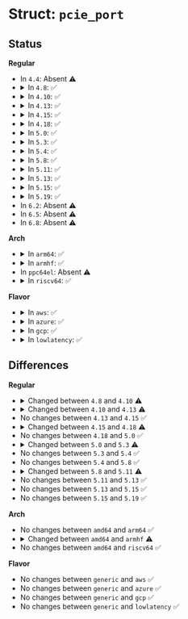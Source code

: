 # Struct: <code>pcie_port</code>

## Status
<b>Regular</b>
<ul>
<li>
In <code>4.4</code>: Absent ⚠️
</li>
<li>
<details>
<summary>In <code>4.8</code>: ✅</summary>

```c
struct pcie_port {
    struct device *dev;
    u8 root_bus_nr;
    void *dbi_base;
    u64 cfg0_base;
    void *va_cfg0_base;
    u32 cfg0_size;
    u64 cfg1_base;
    void *va_cfg1_base;
    u32 cfg1_size;
    resource_size_t io_base;
    phys_addr_t io_bus_addr;
    u32 io_size;
    u64 mem_base;
    phys_addr_t mem_bus_addr;
    u32 mem_size;
    struct resource *cfg;
    struct resource *io;
    struct resource *mem;
    struct resource *busn;
    int irq;
    u32 lanes;
    struct pcie_host_ops *ops;
    int msi_irq;
    struct irq_domain *irq_domain;
    long unsigned int msi_data;
    long unsigned int msi_irq_in_use[1];
};
```
</details>
</li>
<li>
<details>
<summary>In <code>4.10</code>: ✅</summary>

```c
struct pcie_port {
    struct device *dev;
    u8 root_bus_nr;
    void *dbi_base;
    u64 cfg0_base;
    void *va_cfg0_base;
    u32 cfg0_size;
    u64 cfg1_base;
    void *va_cfg1_base;
    u32 cfg1_size;
    resource_size_t io_base;
    phys_addr_t io_bus_addr;
    u32 io_size;
    u64 mem_base;
    phys_addr_t mem_bus_addr;
    u32 mem_size;
    struct resource *cfg;
    struct resource *io;
    struct resource *mem;
    struct resource *busn;
    int irq;
    u32 lanes;
    u32 num_viewport;
    struct pcie_host_ops *ops;
    int msi_irq;
    struct irq_domain *irq_domain;
    long unsigned int msi_data;
    u8 iatu_unroll_enabled;
    long unsigned int msi_irq_in_use[1];
};
```
</details>
</li>
<li>
<details>
<summary>In <code>4.13</code>: ✅</summary>

```c
struct pcie_port {
    u8 root_bus_nr;
    u64 cfg0_base;
    void *va_cfg0_base;
    u32 cfg0_size;
    u64 cfg1_base;
    void *va_cfg1_base;
    u32 cfg1_size;
    resource_size_t io_base;
    phys_addr_t io_bus_addr;
    u32 io_size;
    u64 mem_base;
    phys_addr_t mem_bus_addr;
    u32 mem_size;
    struct resource *cfg;
    struct resource *io;
    struct resource *mem;
    struct resource *busn;
    int irq;
    const struct dw_pcie_host_ops *ops;
    int msi_irq;
    struct irq_domain *irq_domain;
    long unsigned int msi_data;
    long unsigned int msi_irq_in_use[1];
};
```
</details>
</li>
<li>
<details>
<summary>In <code>4.15</code>: ✅</summary>

```c
struct pcie_port {
    u8 root_bus_nr;
    u64 cfg0_base;
    void *va_cfg0_base;
    u32 cfg0_size;
    u64 cfg1_base;
    void *va_cfg1_base;
    u32 cfg1_size;
    resource_size_t io_base;
    phys_addr_t io_bus_addr;
    u32 io_size;
    u64 mem_base;
    phys_addr_t mem_bus_addr;
    u32 mem_size;
    struct resource *cfg;
    struct resource *io;
    struct resource *mem;
    struct resource *busn;
    int irq;
    const struct dw_pcie_host_ops *ops;
    int msi_irq;
    struct irq_domain *irq_domain;
    long unsigned int msi_data;
    long unsigned int msi_irq_in_use[1];
};
```
</details>
</li>
<li>
<details>
<summary>In <code>4.18</code>: ✅</summary>

```c
struct pcie_port {
    u8 root_bus_nr;
    u64 cfg0_base;
    void *va_cfg0_base;
    u32 cfg0_size;
    u64 cfg1_base;
    void *va_cfg1_base;
    u32 cfg1_size;
    resource_size_t io_base;
    phys_addr_t io_bus_addr;
    u32 io_size;
    u64 mem_base;
    phys_addr_t mem_bus_addr;
    u32 mem_size;
    struct resource *cfg;
    struct resource *io;
    struct resource *mem;
    struct resource *busn;
    int irq;
    const struct dw_pcie_host_ops *ops;
    int msi_irq;
    struct irq_domain *irq_domain;
    struct irq_domain *msi_domain;
    dma_addr_t msi_data;
    u32 num_vectors;
    u32 irq_status[8];
    raw_spinlock_t lock;
    long unsigned int msi_irq_in_use[4];
};
```
</details>
</li>
<li>
<details>
<summary>In <code>5.0</code>: ✅</summary>

```c
struct pcie_port {
    u8 root_bus_nr;
    u64 cfg0_base;
    void *va_cfg0_base;
    u32 cfg0_size;
    u64 cfg1_base;
    void *va_cfg1_base;
    u32 cfg1_size;
    resource_size_t io_base;
    phys_addr_t io_bus_addr;
    u32 io_size;
    u64 mem_base;
    phys_addr_t mem_bus_addr;
    u32 mem_size;
    struct resource *cfg;
    struct resource *io;
    struct resource *mem;
    struct resource *busn;
    int irq;
    const struct dw_pcie_host_ops *ops;
    int msi_irq;
    struct irq_domain *irq_domain;
    struct irq_domain *msi_domain;
    dma_addr_t msi_data;
    u32 num_vectors;
    u32 irq_status[8];
    raw_spinlock_t lock;
    long unsigned int msi_irq_in_use[4];
};
```
</details>
</li>
<li>
<details>
<summary>In <code>5.3</code>: ✅</summary>

```c
struct pcie_port {
    u8 root_bus_nr;
    u64 cfg0_base;
    void *va_cfg0_base;
    u32 cfg0_size;
    u64 cfg1_base;
    void *va_cfg1_base;
    u32 cfg1_size;
    resource_size_t io_base;
    phys_addr_t io_bus_addr;
    u32 io_size;
    u64 mem_base;
    phys_addr_t mem_bus_addr;
    u32 mem_size;
    struct resource *cfg;
    struct resource *io;
    struct resource *mem;
    struct resource *busn;
    int irq;
    const struct dw_pcie_host_ops *ops;
    int msi_irq;
    struct irq_domain *irq_domain;
    struct irq_domain *msi_domain;
    dma_addr_t msi_data;
    struct page *msi_page;
    struct irq_chip *msi_irq_chip;
    u32 num_vectors;
    u32 irq_mask[8];
    struct pci_bus *root_bus;
    raw_spinlock_t lock;
    long unsigned int msi_irq_in_use[4];
};
```
</details>
</li>
<li>
<details>
<summary>In <code>5.4</code>: ✅</summary>

```c
struct pcie_port {
    u8 root_bus_nr;
    u64 cfg0_base;
    void *va_cfg0_base;
    u32 cfg0_size;
    u64 cfg1_base;
    void *va_cfg1_base;
    u32 cfg1_size;
    resource_size_t io_base;
    phys_addr_t io_bus_addr;
    u32 io_size;
    u64 mem_base;
    phys_addr_t mem_bus_addr;
    u32 mem_size;
    struct resource *cfg;
    struct resource *io;
    struct resource *mem;
    struct resource *busn;
    int irq;
    const struct dw_pcie_host_ops *ops;
    int msi_irq;
    struct irq_domain *irq_domain;
    struct irq_domain *msi_domain;
    dma_addr_t msi_data;
    struct page *msi_page;
    struct irq_chip *msi_irq_chip;
    u32 num_vectors;
    u32 irq_mask[8];
    struct pci_bus *root_bus;
    raw_spinlock_t lock;
    long unsigned int msi_irq_in_use[4];
};
```
</details>
</li>
<li>
<details>
<summary>In <code>5.8</code>: ✅</summary>

```c
struct pcie_port {
    u8 root_bus_nr;
    u64 cfg0_base;
    void *va_cfg0_base;
    u32 cfg0_size;
    u64 cfg1_base;
    void *va_cfg1_base;
    u32 cfg1_size;
    resource_size_t io_base;
    phys_addr_t io_bus_addr;
    u32 io_size;
    u64 mem_base;
    phys_addr_t mem_bus_addr;
    u32 mem_size;
    struct resource *cfg;
    struct resource *io;
    struct resource *mem;
    struct resource *busn;
    int irq;
    const struct dw_pcie_host_ops *ops;
    int msi_irq;
    struct irq_domain *irq_domain;
    struct irq_domain *msi_domain;
    dma_addr_t msi_data;
    struct page *msi_page;
    struct irq_chip *msi_irq_chip;
    u32 num_vectors;
    u32 irq_mask[8];
    struct pci_bus *root_bus;
    raw_spinlock_t lock;
    long unsigned int msi_irq_in_use[4];
};
```
</details>
</li>
<li>
<details>
<summary>In <code>5.11</code>: ✅</summary>

```c
struct pcie_port {
    bool has_msi_ctrl;
    u64 cfg0_base;
    void *va_cfg0_base;
    u32 cfg0_size;
    resource_size_t io_base;
    phys_addr_t io_bus_addr;
    u32 io_size;
    int irq;
    const struct dw_pcie_host_ops *ops;
    int msi_irq;
    struct irq_domain *irq_domain;
    struct irq_domain *msi_domain;
    u16 msi_msg;
    dma_addr_t msi_data;
    struct irq_chip *msi_irq_chip;
    u32 num_vectors;
    u32 irq_mask[8];
    struct pci_host_bridge *bridge;
    raw_spinlock_t lock;
    long unsigned int msi_irq_in_use[4];
};
```
</details>
</li>
<li>
<details>
<summary>In <code>5.13</code>: ✅</summary>

```c
struct pcie_port {
    bool has_msi_ctrl;
    u64 cfg0_base;
    void *va_cfg0_base;
    u32 cfg0_size;
    resource_size_t io_base;
    phys_addr_t io_bus_addr;
    u32 io_size;
    int irq;
    const struct dw_pcie_host_ops *ops;
    int msi_irq;
    struct irq_domain *irq_domain;
    struct irq_domain *msi_domain;
    u16 msi_msg;
    dma_addr_t msi_data;
    struct irq_chip *msi_irq_chip;
    u32 num_vectors;
    u32 irq_mask[8];
    struct pci_host_bridge *bridge;
    raw_spinlock_t lock;
    long unsigned int msi_irq_in_use[4];
};
```
</details>
</li>
<li>
<details>
<summary>In <code>5.15</code>: ✅</summary>

```c
struct pcie_port {
    bool has_msi_ctrl;
    u64 cfg0_base;
    void *va_cfg0_base;
    u32 cfg0_size;
    resource_size_t io_base;
    phys_addr_t io_bus_addr;
    u32 io_size;
    int irq;
    const struct dw_pcie_host_ops *ops;
    int msi_irq;
    struct irq_domain *irq_domain;
    struct irq_domain *msi_domain;
    u16 msi_msg;
    dma_addr_t msi_data;
    struct irq_chip *msi_irq_chip;
    u32 num_vectors;
    u32 irq_mask[8];
    struct pci_host_bridge *bridge;
    raw_spinlock_t lock;
    long unsigned int msi_irq_in_use[4];
};
```
</details>
</li>
<li>
<details>
<summary>In <code>5.19</code>: ✅</summary>

```c
struct pcie_port {
    bool has_msi_ctrl;
    u64 cfg0_base;
    void *va_cfg0_base;
    u32 cfg0_size;
    resource_size_t io_base;
    phys_addr_t io_bus_addr;
    u32 io_size;
    int irq;
    const struct dw_pcie_host_ops *ops;
    int msi_irq;
    struct irq_domain *irq_domain;
    struct irq_domain *msi_domain;
    u16 msi_msg;
    dma_addr_t msi_data;
    struct irq_chip *msi_irq_chip;
    u32 num_vectors;
    u32 irq_mask[8];
    struct pci_host_bridge *bridge;
    raw_spinlock_t lock;
    long unsigned int msi_irq_in_use[4];
};
```
</details>
</li>
<li>
In <code>6.2</code>: Absent ⚠️
</li>
<li>
In <code>6.5</code>: Absent ⚠️
</li>
<li>
In <code>6.8</code>: Absent ⚠️
</li>
</ul>
<b>Arch</b>
<ul>
<li>
<details>
<summary>In <code>arm64</code>: ✅</summary>

```c
struct pcie_port {
    u8 root_bus_nr;
    u64 cfg0_base;
    void *va_cfg0_base;
    u32 cfg0_size;
    u64 cfg1_base;
    void *va_cfg1_base;
    u32 cfg1_size;
    resource_size_t io_base;
    phys_addr_t io_bus_addr;
    u32 io_size;
    u64 mem_base;
    phys_addr_t mem_bus_addr;
    u32 mem_size;
    struct resource *cfg;
    struct resource *io;
    struct resource *mem;
    struct resource *busn;
    int irq;
    const struct dw_pcie_host_ops *ops;
    int msi_irq;
    struct irq_domain *irq_domain;
    struct irq_domain *msi_domain;
    dma_addr_t msi_data;
    struct page *msi_page;
    struct irq_chip *msi_irq_chip;
    u32 num_vectors;
    u32 irq_mask[8];
    struct pci_bus *root_bus;
    raw_spinlock_t lock;
    long unsigned int msi_irq_in_use[4];
};
```
</details>
</li>
<li>
<details>
<summary>In <code>armhf</code>: ✅</summary>

```c
struct pcie_port {
    u8 root_bus_nr;
    u64 cfg0_base;
    void *va_cfg0_base;
    u32 cfg0_size;
    u64 cfg1_base;
    void *va_cfg1_base;
    u32 cfg1_size;
    resource_size_t io_base;
    phys_addr_t io_bus_addr;
    u32 io_size;
    u64 mem_base;
    phys_addr_t mem_bus_addr;
    u32 mem_size;
    struct resource *cfg;
    struct resource *io;
    struct resource *mem;
    struct resource *busn;
    int irq;
    const struct dw_pcie_host_ops *ops;
    int msi_irq;
    struct irq_domain *irq_domain;
    struct irq_domain *msi_domain;
    dma_addr_t msi_data;
    struct page *msi_page;
    struct irq_chip *msi_irq_chip;
    u32 num_vectors;
    u32 irq_mask[8];
    struct pci_bus *root_bus;
    raw_spinlock_t lock;
    long unsigned int msi_irq_in_use[8];
};
```
</details>
</li>
<li>
In <code>ppc64el</code>: Absent ⚠️
</li>
<li>
<details>
<summary>In <code>riscv64</code>: ✅</summary>

```c
struct pcie_port {
    u8 root_bus_nr;
    u64 cfg0_base;
    void *va_cfg0_base;
    u32 cfg0_size;
    u64 cfg1_base;
    void *va_cfg1_base;
    u32 cfg1_size;
    resource_size_t io_base;
    phys_addr_t io_bus_addr;
    u32 io_size;
    u64 mem_base;
    phys_addr_t mem_bus_addr;
    u32 mem_size;
    struct resource *cfg;
    struct resource *io;
    struct resource *mem;
    struct resource *busn;
    int irq;
    const struct dw_pcie_host_ops *ops;
    int msi_irq;
    struct irq_domain *irq_domain;
    struct irq_domain *msi_domain;
    dma_addr_t msi_data;
    struct page *msi_page;
    struct irq_chip *msi_irq_chip;
    u32 num_vectors;
    u32 irq_mask[8];
    struct pci_bus *root_bus;
    raw_spinlock_t lock;
    long unsigned int msi_irq_in_use[4];
};
```
</details>
</li>
</ul>
<b>Flavor</b>
<ul>
<li>
<details>
<summary>In <code>aws</code>: ✅</summary>

```c
struct pcie_port {
    u8 root_bus_nr;
    u64 cfg0_base;
    void *va_cfg0_base;
    u32 cfg0_size;
    u64 cfg1_base;
    void *va_cfg1_base;
    u32 cfg1_size;
    resource_size_t io_base;
    phys_addr_t io_bus_addr;
    u32 io_size;
    u64 mem_base;
    phys_addr_t mem_bus_addr;
    u32 mem_size;
    struct resource *cfg;
    struct resource *io;
    struct resource *mem;
    struct resource *busn;
    int irq;
    const struct dw_pcie_host_ops *ops;
    int msi_irq;
    struct irq_domain *irq_domain;
    struct irq_domain *msi_domain;
    dma_addr_t msi_data;
    struct page *msi_page;
    struct irq_chip *msi_irq_chip;
    u32 num_vectors;
    u32 irq_mask[8];
    struct pci_bus *root_bus;
    raw_spinlock_t lock;
    long unsigned int msi_irq_in_use[4];
};
```
</details>
</li>
<li>
<details>
<summary>In <code>azure</code>: ✅</summary>

```c
struct pcie_port {
    u8 root_bus_nr;
    u64 cfg0_base;
    void *va_cfg0_base;
    u32 cfg0_size;
    u64 cfg1_base;
    void *va_cfg1_base;
    u32 cfg1_size;
    resource_size_t io_base;
    phys_addr_t io_bus_addr;
    u32 io_size;
    u64 mem_base;
    phys_addr_t mem_bus_addr;
    u32 mem_size;
    struct resource *cfg;
    struct resource *io;
    struct resource *mem;
    struct resource *busn;
    int irq;
    const struct dw_pcie_host_ops *ops;
    int msi_irq;
    struct irq_domain *irq_domain;
    struct irq_domain *msi_domain;
    dma_addr_t msi_data;
    struct page *msi_page;
    struct irq_chip *msi_irq_chip;
    u32 num_vectors;
    u32 irq_mask[8];
    struct pci_bus *root_bus;
    raw_spinlock_t lock;
    long unsigned int msi_irq_in_use[4];
};
```
</details>
</li>
<li>
<details>
<summary>In <code>gcp</code>: ✅</summary>

```c
struct pcie_port {
    u8 root_bus_nr;
    u64 cfg0_base;
    void *va_cfg0_base;
    u32 cfg0_size;
    u64 cfg1_base;
    void *va_cfg1_base;
    u32 cfg1_size;
    resource_size_t io_base;
    phys_addr_t io_bus_addr;
    u32 io_size;
    u64 mem_base;
    phys_addr_t mem_bus_addr;
    u32 mem_size;
    struct resource *cfg;
    struct resource *io;
    struct resource *mem;
    struct resource *busn;
    int irq;
    const struct dw_pcie_host_ops *ops;
    int msi_irq;
    struct irq_domain *irq_domain;
    struct irq_domain *msi_domain;
    dma_addr_t msi_data;
    struct page *msi_page;
    struct irq_chip *msi_irq_chip;
    u32 num_vectors;
    u32 irq_mask[8];
    struct pci_bus *root_bus;
    raw_spinlock_t lock;
    long unsigned int msi_irq_in_use[4];
};
```
</details>
</li>
<li>
<details>
<summary>In <code>lowlatency</code>: ✅</summary>

```c
struct pcie_port {
    u8 root_bus_nr;
    u64 cfg0_base;
    void *va_cfg0_base;
    u32 cfg0_size;
    u64 cfg1_base;
    void *va_cfg1_base;
    u32 cfg1_size;
    resource_size_t io_base;
    phys_addr_t io_bus_addr;
    u32 io_size;
    u64 mem_base;
    phys_addr_t mem_bus_addr;
    u32 mem_size;
    struct resource *cfg;
    struct resource *io;
    struct resource *mem;
    struct resource *busn;
    int irq;
    const struct dw_pcie_host_ops *ops;
    int msi_irq;
    struct irq_domain *irq_domain;
    struct irq_domain *msi_domain;
    dma_addr_t msi_data;
    struct page *msi_page;
    struct irq_chip *msi_irq_chip;
    u32 num_vectors;
    u32 irq_mask[8];
    struct pci_bus *root_bus;
    raw_spinlock_t lock;
    long unsigned int msi_irq_in_use[4];
};
```
</details>
</li>
</ul>

## Differences
<b>Regular</b>
<ul>
<li>
<details>
<summary>Changed between <code>4.8</code> and <code>4.10</code> ⚠️</summary>
<ul>
<li>
<b>Field added. </b>
<code>u32 num_viewport</code>
</li>
<li>
<b>Field added. </b>
<code>u8 iatu_unroll_enabled</code>
</li>
</ul>
</details>
</li>
<li>
<details>
<summary>Changed between <code>4.10</code> and <code>4.13</code> ⚠️</summary>
<ul>
<li>
<b>Field removed. </b>
<code>struct device *dev</code>
</li>
<li>
<b>Field removed. </b>
<code>void *dbi_base</code>
</li>
<li>
<b>Field removed. </b>
<code>u32 lanes</code>
</li>
<li>
<b>Field removed. </b>
<code>u32 num_viewport</code>
</li>
<li>
<b>Field removed. </b>
<code>u8 iatu_unroll_enabled</code>
</li>
<li>
<b>Field type changed. </b>
<code>struct pcie_host_ops *ops</code> ➡️ <code>const struct dw_pcie_host_ops *ops</code>
</li>
</ul>
</details>
</li>
<li>
No changes between <code>4.13</code> and <code>4.15</code> ✅
</li>
<li>
<details>
<summary>Changed between <code>4.15</code> and <code>4.18</code> ⚠️</summary>
<ul>
<li>
<b>Field added. </b>
<code>struct irq_domain *msi_domain</code>
</li>
<li>
<b>Field added. </b>
<code>u32 num_vectors</code>
</li>
<li>
<b>Field added. </b>
<code>u32 irq_status[8]</code>
</li>
<li>
<b>Field added. </b>
<code>raw_spinlock_t lock</code>
</li>
<li>
<b>Field type changed. </b>
<code>long unsigned int msi_data</code> ➡️ <code>dma_addr_t msi_data</code>
</li>
<li>
<b>Field type changed. </b>
<code>long unsigned int msi_irq_in_use[1]</code> ➡️ <code>long unsigned int msi_irq_in_use[4]</code>
</li>
</ul>
</details>
</li>
<li>
No changes between <code>4.18</code> and <code>5.0</code> ✅
</li>
<li>
<details>
<summary>Changed between <code>5.0</code> and <code>5.3</code> ⚠️</summary>
<ul>
<li>
<b>Field added. </b>
<code>struct page *msi_page</code>
</li>
<li>
<b>Field added. </b>
<code>struct irq_chip *msi_irq_chip</code>
</li>
<li>
<b>Field added. </b>
<code>u32 irq_mask[8]</code>
</li>
<li>
<b>Field added. </b>
<code>struct pci_bus *root_bus</code>
</li>
<li>
<b>Field removed. </b>
<code>u32 irq_status[8]</code>
</li>
</ul>
</details>
</li>
<li>
No changes between <code>5.3</code> and <code>5.4</code> ✅
</li>
<li>
No changes between <code>5.4</code> and <code>5.8</code> ✅
</li>
<li>
<details>
<summary>Changed between <code>5.8</code> and <code>5.11</code> ⚠️</summary>
<ul>
<li>
<b>Field added. </b>
<code>bool has_msi_ctrl</code>
</li>
<li>
<b>Field added. </b>
<code>u16 msi_msg</code>
</li>
<li>
<b>Field added. </b>
<code>struct pci_host_bridge *bridge</code>
</li>
<li>
<b>Field removed. </b>
<code>u8 root_bus_nr</code>
</li>
<li>
<b>Field removed. </b>
<code>u64 cfg1_base</code>
</li>
<li>
<b>Field removed. </b>
<code>void *va_cfg1_base</code>
</li>
<li>
<b>Field removed. </b>
<code>u32 cfg1_size</code>
</li>
<li>
<b>Field removed. </b>
<code>u64 mem_base</code>
</li>
<li>
<b>Field removed. </b>
<code>phys_addr_t mem_bus_addr</code>
</li>
<li>
<b>Field removed. </b>
<code>u32 mem_size</code>
</li>
<li>
<b>Field removed. </b>
<code>struct resource *cfg</code>
</li>
<li>
<b>Field removed. </b>
<code>struct resource *io</code>
</li>
<li>
<b>Field removed. </b>
<code>struct resource *mem</code>
</li>
<li>
<b>Field removed. </b>
<code>struct resource *busn</code>
</li>
<li>
<b>Field removed. </b>
<code>struct page *msi_page</code>
</li>
<li>
<b>Field removed. </b>
<code>struct pci_bus *root_bus</code>
</li>
</ul>
</details>
</li>
<li>
No changes between <code>5.11</code> and <code>5.13</code> ✅
</li>
<li>
No changes between <code>5.13</code> and <code>5.15</code> ✅
</li>
<li>
No changes between <code>5.15</code> and <code>5.19</code> ✅
</li>
</ul>
<b>Arch</b>
<ul>
<li>
No changes between <code>amd64</code> and <code>arm64</code> ✅
</li>
<li>
<details>
<summary>Changed between <code>amd64</code> and <code>armhf</code> ⚠️</summary>
<ul>
<li>
<b>Field type changed. </b>
<code>long unsigned int msi_irq_in_use[4]</code> ➡️ <code>long unsigned int msi_irq_in_use[8]</code>
</li>
</ul>
</details>
</li>
<li>
No changes between <code>amd64</code> and <code>riscv64</code> ✅
</li>
</ul>
<b>Flavor</b>
<ul>
<li>
No changes between <code>generic</code> and <code>aws</code> ✅
</li>
<li>
No changes between <code>generic</code> and <code>azure</code> ✅
</li>
<li>
No changes between <code>generic</code> and <code>gcp</code> ✅
</li>
<li>
No changes between <code>generic</code> and <code>lowlatency</code> ✅
</li>
</ul>
